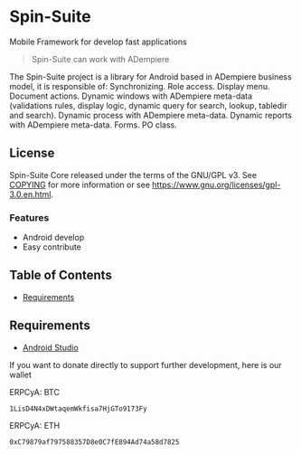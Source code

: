 # Spin-Suite
Mobile Framework for develop fast applications
> Spin-Suite can work with ADempiere

The Spin-Suite project is a library for Android based in ADempiere business model, it is responsible of: Synchronizing. Role access. Display menu. Document actions. Dynamic windows with ADempiere meta-data (validations rules, display logic, dynamic query for search, lookup, tabledir and search). Dynamic process with ADempiere meta-data. Dynamic reports with ADempiere meta-data. Forms. PO class.

License
-------

Spin-Suite Core released under the terms of the GNU/GPL v3. See [COPYING](COPYING) for more
information or see https://www.gnu.org/licenses/gpl-3.0.en.html.

### Features

- Android develop
- Easy contribute
## Table of Contents

- [Requirements](#Requirements)


## Requirements
 - [Android Studio](https://developer.android.com/studio/index.html)

If you want to donate directly to support further development, here is our wallet

ERPCyA: BTC
```
1LisD4N4xDWtaqemWkfisa7HjGTo9173Fy
```
ERPCyA: ETH
```
0xC79879af797588357D8e0C7fE894Ad74a58d7825
```
